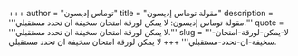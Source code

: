 +++
author = "توماس إديسون"
title = "مقولة توماس إديسون"
description = '''مقولة توماس إديسون: لا يمكن لورقة امتحان سخيفة ان تحدد مستقبلي.'''
quote = '''لا يمكن لورقة امتحان سخيفة ان تحدد مستقبلي.'''
slug = '''لا-يمكن-لورقة-امتحان-سخيفة-ان-تحدد-مستقبلي'''
+++
لا يمكن لورقة امتحان سخيفة ان تحدد مستقبلي.
